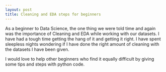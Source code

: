 ```yaml
---
layout: post
title: Cleaning and EDA steps for beginners
---
```


As a beginner to Data Science, the one thing we were told time and again was the importance of Cleaning and EDA while working with our datasets. I have had a tough time getting the hang of it and getting it right. I have spent sleepless nights wondering if I have done the right amount of cleaning with the datasets I have been given.

I would love to help other beginners who find it equally difficult by giving some tips and steps with python code.
